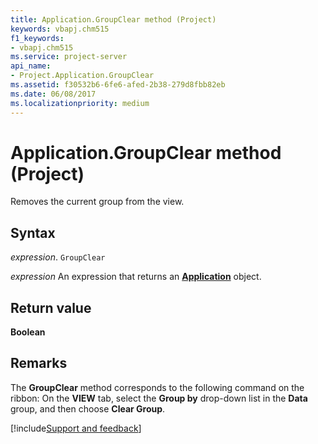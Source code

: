 ```yaml
---
title: Application.GroupClear method (Project)
keywords: vbapj.chm515
f1_keywords:
- vbapj.chm515
ms.service: project-server
api_name:
- Project.Application.GroupClear
ms.assetid: f30532b6-6fe6-afed-2b38-279d8fbb82eb
ms.date: 06/08/2017
ms.localizationpriority: medium
---
```



# Application.GroupClear method (Project)

Removes the current group from the view.


## Syntax

_expression_. `GroupClear`

 _expression_ An expression that returns an **[Application](Project.Application.md)** object.


## Return value

 **Boolean**


## Remarks

The **GroupClear** method corresponds to the following command on the ribbon: On the **VIEW** tab, select the **Group by** drop-down list in the **Data** group, and then choose **Clear Group**.

[!include[Support and feedback](~/includes/feedback-boilerplate.md)]